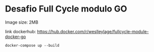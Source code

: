 # Desafio Full Cycle modulo GO
Image size: 2MB

link dockerhub: https://hub.docker.com/r/weslleylage/fullcycle-module-docker-go

```shell
docker-compose up --build 
```
